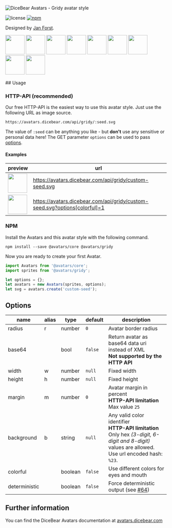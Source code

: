 ![DiceBear Avatars - Gridy avatar style](https://raw.githubusercontent.com/DiceBear/avatars/master/packages/@avatars/gridy/banner.svg?sanitize=true)

![license](https://img.shields.io/npm/l/@avatars/gridy.svg?style=flat-square)
[![npm](https://img.shields.io/npm/v/@avatars/gridy.svg?style=flat-square)](https://www.npmjs.com/package/@avatars/gridy)

Designed by [Jan Forst](https://github.com/darosh/gridy-avatars).

<p>
    <img src="https://avatars.dicebear.com/api/gridy/1.svg" width="60" />
    <img src="https://avatars.dicebear.com/api/gridy/2.svg" width="60" />
    <img src="https://avatars.dicebear.com/api/gridy/3.svg" width="60" />
    <img src="https://avatars.dicebear.com/api/gridy/4.svg" width="60" />
    <img src="https://avatars.dicebear.com/api/gridy/5.svg" width="60" />
    <img src="https://avatars.dicebear.com/api/gridy/6.svg" width="60" />
    <img src="https://avatars.dicebear.com/api/gridy/7.svg" width="60" />
    <img src="https://avatars.dicebear.com/api/gridy/8.svg" width="60" />
    <img src="https://avatars.dicebear.com/api/gridy/9.svg" width="60" />
</p>
## Usage

### HTTP-API (recommended)

Our free HTTP-API is the easiest way to use this avatar style. Just use the following URL as image source.

    https://avatars.dicebear.com/api/gridy/:seed.svg

The value of `:seed` can be anything you like - but **don't** use any sensitive or personal data here! The GET parameter
`options` can be used to pass [options](#options).

#### Examples

| preview                                                                                             | url                                                                        |
| --------------------------------------------------------------------------------------------------- | -------------------------------------------------------------------------- |
| <img src="https://avatars.dicebear.com/api/gridy/custom-seed.svg" width="60" />                     | https://avatars.dicebear.com/api/gridy/custom-seed.svg                     |
| <img src="https://avatars.dicebear.com/api/gridy/custom-seed.svg?options[colorful]=1" width="60" /> | https://avatars.dicebear.com/api/gridy/custom-seed.svg?options[colorful]=1 |

### NPM

Install the Avatars and this avatar style with the following command.

    npm install --save @avatars/core @avatars/gridy

Now you are ready to create your first Avatar.

```js
import Avatars from '@avatars/core';
import sprites from '@avatars/gridy';

let options = {};
let avatars = new Avatars(sprites, options);
let svg = avatars.create('custom-seed');
```

## Options

| name          | alias | type    | default | description                                                                                                                                       |
| ------------- | ----- | ------- | ------- | ------------------------------------------------------------------------------------------------------------------------------------------------- |
| radius        | r     | number  | `0`     | Avatar border radius                                                                                                                              |
| base64        |       | bool    | `false` | Return avatar as base64 data uri instead of XML <br> **Not supported by the HTTP API**                                                            |
| width         | w     | number  | `null`  | Fixed width                                                                                                                                       |
| height        | h     | number  | `null`  | Fixed height                                                                                                                                      |
| margin        | m     | number  | `0`     | Avatar margin in percent<br> **HTTP-API limitation** Max value `25`                                                                               |
| background    | b     | string  | `null`  | Any valid color identifier<br> **HTTP-API limitation** Only hex _(3-digit, 6-digit and 8-digit)_ values are allowed. Use url encoded hash: `%23`. |
| colorful      |       | boolean | `false` | Use different colors for eyes and mouth                                                                                                           |
| deterministic |       | boolean | `false` | Force deterministic output (see [#64](https://github.com/DiceBear/avatars/issues/64))                                                             |

## Further information

You can find the DiceBear Avatars documentation at [avatars.dicebear.com](https://avatars.dicebear.com)
